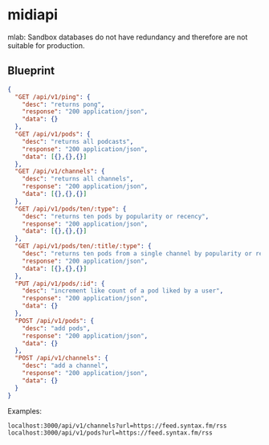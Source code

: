 # midiapi

mlab: Sandbox databases do not have redundancy and therefore are not suitable for production.

## Blueprint 
```json
{
  "GET /api/v1/ping": {
    "desc": "returns pong",
    "response": "200 application/json",
    "data": {}
  },
  "GET /api/v1/pods": {
    "desc": "returns all podcasts",
    "response": "200 application/json",
    "data": [{},{},{}]
  },
  "GET /api/v1/channels": {
    "desc": "returns all channels",
    "response": "200 application/json",
    "data": [{},{},{}]
  },
  "GET /api/v1/pods/ten/:type": {
    "desc": "returns ten pods by popularity or recency",
    "response": "200 application/json",
    "data": [{},{},{}]
  },
  "GET /api/v1/pods/ten/:title/:type": {
    "desc": "returns ten pods from a single channel by popularity or recency",
    "response": "200 application/json",
    "data": [{},{},{}]
  },
  "PUT /api/v1/pods/:id": {
    "desc": "increment like count of a pod liked by a user",
    "response": "200 application/json",
    "data": {}
  },
  "POST /api/v1/pods": {
    "desc": "add pods",
    "response": "200 application/json",
    "data": {}
  },
  "POST /api/v1/channels": {
    "desc": "add a channel",
    "response": "200 application/json",
    "data": {}
  }
}
```

Examples: 

    localhost:3000/api/v1/channels?url=https://feed.syntax.fm/rss
    localhost:3000/api/v1/pods?url=https://feed.syntax.fm/rss